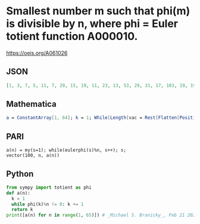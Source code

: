 # Smallest number m such that phi\(m\) is divisible by n, where phi \= Euler totient function A000010\.
https://oeis.org/A061026
## JSON
```JSON
[1, 3, 7, 5, 11, 7, 29, 15, 19, 11, 23, 13, 53, 29, 31, 17, 103, 19, 191, 25, 43, 23, 47, 35, 101, 53, 81, 29, 59, 31, 311, 51, 67, 103, 71, 37, 149, 191, 79, 41, 83, 43, 173, 69, 181, 47, 283, 65, 197, 101, 103, 53, 107, 81, 121, 87, 229, 59, 709, 61, 367, 311, 127, 85]
```
## Mathematica
```Mathematica
a = ConstantArray[1, 64]; k = 1; While[Length[vac = Rest[Flatten[Position[a, 1]]]] > 0, k++; a[[Intersection[Divisors[EulerPhi[k]], vac]]] *= k]; a  (* _Ivan Neretin_, May 15 2015 *)
```
## PARI
```PARI
a(n) = my(s=1); while(eulerphi(s)%n, s++); s;
vector(100, n, a(n))
```
## Python
```Python
from sympy import totient as phi
def a(n):
  k = 1
  while phi(k)%n != 0: k += 1
  return k
print([a(n) for n in range(1, 65)]) # _Michael S. Branicky_, Feb 21 2021
```

